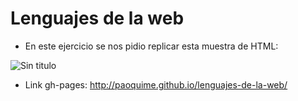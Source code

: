 # Lenguajes de la web

* En este ejercicio se nos pidio replicar esta muestra de HTML:

![Sin titulo](http://i67.tinypic.com/2vj1mo7.png)

* Link gh-pages: <http://paoquime.github.io/lenguajes-de-la-web/>

